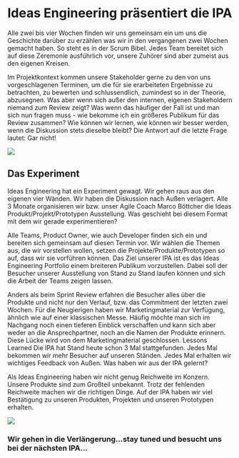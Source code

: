 # Ideas Engineering präsentiert die IPA
Alle zwei bis vier Wochen finden wir uns gemeinsam ein um uns die Geschichte darüber zu erzählen was wir in den vergangenen zwei Wochen gemacht haben. So steht es in der Scrum Bibel. Jedes Team bereitet sich auf diese Zeremonie ausführlich vor, unsere Zuhörer sind aber zumeist aus den eigenen Kreisen.

Im Projektkontext kommen unsere Stakeholder gerne zu den von uns vorgeschlagenen Terminen, um die für sie erarbeiteten Ergebnisse zu betrachten, zu bewerten und schlussendlich, zumindest so in der Theorie, abzusegnen. Was aber wenn sich außer den internen, eigenen Stakeholdern niemand zum Review zeigt? Was wenn das häufiger der Fall ist und man sich nun fragen muss - wie bekomme ich ein größeres Publikum für das Review zusammen? Wie können wir lernen, wie können wir besser werden, wenn die Diskussion stets dieselbe bleibt?
Die Antwort auf die letzte Frage lautet: Gar nicht!

![](ipa.jpg)

## Das Experiment
Ideas Engineering hat ein Experiment gewagt. Wir gehen raus aus den eigenen vier Wänden. Wir haben die Diskussion nach Außen verlagert. Alle 3 Monate organisieren wir bzw. unser Agile Coach Marco Böttcher die Ideas Produkt/Projekt/Prototypen Ausstellung. Was geschieht bei diesem Format mit dem wir gerade experimentieren?

Alle Teams, Product Owner, wie auch Developer finden sich ein und bereiten sich gemeinsam auf diesen Termin vor. Wir wählen die Themen aus, die wir vorstellen wollen, setzen die Projekte/Produkte/Prototypen so auf, dass wir sie vorführen können. Das Ziel unserer IPA ist es das Ideas Engineering Portfolio einem breiteren Publikum vorzustellen. Dabei soll der Besucher unserer Ausstellung von Stand zu Stand laufen können und sich die Arbeit der Teams zeigen lassen.

Anders als beim Sprint Review erfahren die Besucher alles über die Produkte und nicht nur den Verlauf, bzw. das Commitment der letzten zwei Wochen. Für die Neugierigen haben wir Marketingmaterial zur Verfügung, ähnlich wie auf einer klassischen Messe. Häufig möchte man sich im Nachgang noch einen tieferen Einblick verschaffen und kann sich aber weder an die Ansprechpartner, noch an die Namen der Produkte erinnern. Diese Lücke wird von dem Marketingmaterial geschlossen.
Lessons Learned
Die IPA hat Stand heute schon 3 Mal stattgefunden. Jedes Mal bekommen wir mehr Besucher auf unseren Ständen. Jedes Mal erhalten wir wichtiges Feedback von Außen. Was haben wir aus der IPA gelernt?

Als Ideas Engineering haben wir nicht genug Reichweite im Konzern. Unsere Produkte sind zum Großteil unbekannt.
Trotz der fehlenden Reichweite machen wir die richtigen Dinge. Auf der IPA haben wir viel Bestätigung zu unseren Produkten, Projekten und unseren Prototypen erhalten.

![](ipa2.jpg)

### Wir gehen in die Verlängerung...stay tuned und besucht uns bei der nächsten IPA...

<br />
